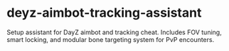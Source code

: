 # deyz-aimbot-tracking-assistant
Setup assistant for DayZ aimbot and tracking cheat. Includes FOV tuning, smart locking, and modular bone targeting system for PvP encounters.
